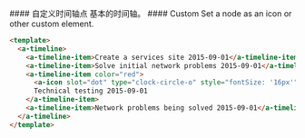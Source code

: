 <cn>
#### 自定义时间轴点
基本的时间轴。
</cn>

<us>
#### Custom
Set a node as an icon or other custom element.
</us>

```html
<template>
  <a-timeline>
    <a-timeline-item>Create a services site 2015-09-01</a-timeline-item>
    <a-timeline-item>Solve initial network problems 2015-09-01</a-timeline-item>
    <a-timeline-item color="red">
      <a-icon slot="dot" type="clock-circle-o" style="fontSize: '16px'" />
      Technical testing 2015-09-01
    </a-timeline-item>
    <a-timeline-item>Network problems being solved 2015-09-01</a-timeline-item>
  </a-timeline>
</template>
```



